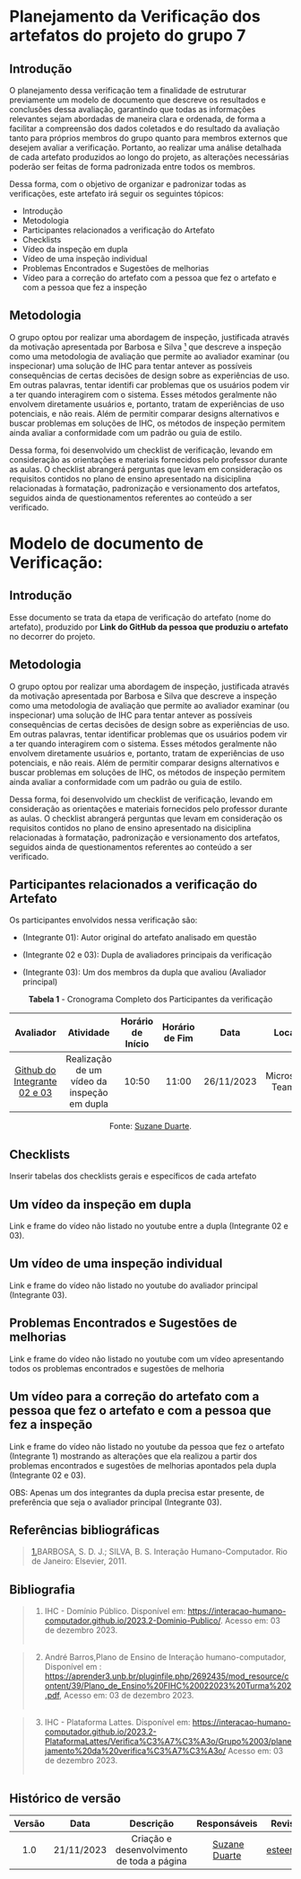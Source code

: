 # Planejamento da Verificação dos artefatos do projeto do grupo 7

## Introdução

O planejamento dessa verificação tem a finalidade de estruturar previamente um modelo de documento que descreve os resultados e conclusões dessa avaliação, garantindo que todas as informações relevantes sejam abordadas de maneira clara e ordenada, de forma a facilitar a compreensão dos dados coletados e do resultado da avaliação tanto para próprios membros do grupo quanto para membros externos que desejem avaliar a verificação. Portanto, ao realizar uma análise detalhada de cada artefato produzidos ao longo do projeto, as alterações necessárias poderão ser feitas de forma padronizada entre todos os membros.

Dessa forma, com o objetivo de organizar e padronizar todas as verificações, este artefato irá seguir os seguintes tópicos:

- Introdução
- Metodologia
- Participantes relacionados a verificação do Artefato
- Checklists
- Vídeo da inspeção em dupla
- Vídeo de uma inspeção individual
- Problemas Encontrados e Sugestões de melhorias
- Vídeo para a correção do artefato com a pessoa que fez o artefato e com a pessoa que fez a inspeção

## Metodologia

O grupo optou por realizar uma abordagem de inspeção, justificada através da motivação apresentada por Barbosa e Silva <a id="anchor_1" href="#REF1">¹</a> que descreve a inspeção como uma metodologia de avaliação que permite ao avaliador examinar (ou inspecionar) uma solução de IHC para tentar antever as possíveis consequências de certas decisões de design sobre as experiências de uso. Em outras palavras, tentar identifi car problemas que os usuários podem vir a ter quando interagirem com o sistema. Esses métodos geralmente não envolvem diretamente usuários e, portanto, tratam de experiências de uso potenciais, e não reais. Além de permitir comparar designs alternativos e buscar problemas em soluções de IHC, os métodos de inspeção permitem ainda avaliar a conformidade com um padrão ou guia de estilo.

Dessa forma, foi desenvolvido um checklist de verificação, levando em consideração as orientações e materiais fornecidos pelo professor durante as aulas. O checklist abrangerá perguntas que levam em consideração os requisitos contidos no plano de ensino apresentado na disiciplina relacionadas à formatação, padronização e versionamento dos artefatos, seguidos ainda de questionamentos referentes ao conteúdo a ser verificado.

# Modelo de documento de Verificação:

## Introdução

Esse documento se trata da etapa de verificação do artefato (nome do artefato), produzido por **Link do GitHub da pessoa que produziu o artefato** no decorrer do projeto.

## Metodologia

O grupo optou por realizar uma abordagem de inspeção, justificada através da motivação apresentada por Barbosa e Silva que descreve a inspeção como uma metodologia de avaliação que permite ao avaliador examinar (ou inspecionar) uma solução de IHC para tentar antever as possíveis consequências de certas decisões de design sobre as experiências de uso. Em outras palavras, tentar identificar problemas que os usuários podem vir a ter quando interagirem com o sistema. Esses métodos geralmente não envolvem diretamente usuários e, portanto, tratam de experiências de uso potenciais, e não reais. Além de permitir comparar designs alternativos e buscar problemas em soluções de IHC, os métodos de inspeção permitem ainda avaliar a conformidade com um padrão ou guia de estilo.

Dessa forma, foi desenvolvido um checklist de verificação, levando em consideração as orientações e materiais fornecidos pelo professor durante as aulas. O checklist abrangerá perguntas que levam em consideração os requisitos contidos no plano de ensino apresentado na disiciplina relacionadas à formatação, padronização e versionamento dos artefatos, seguidos ainda de questionamentos referentes ao conteúdo a ser verificado.

## Participantes relacionados a verificação do Artefato

Os participantes envolvidos nessa verificação são:

- (Integrante 01): Autor original do artefato analisado em questão

- (Integrante 02 e 03): Dupla de avaliadores principais da verificação

- (Integrante 03): Um dos membros da dupla que avaliou (Avaliador principal)

<center>

**Tabela 1** - Cronograma Completo dos Participantes da verificação

|                            Avaliador                            |                  Atividade                  | Horário de Início | Horário de Fim |    Data    |      Local      |
| :-------------------------------------------------------------: | :-----------------------------------------: | :---------------: | :------------: | :--------: | :-------------: |
| [Github do Integrante 02 e 03](https://github.com/suzaneduarte) | Realização de um vídeo da inspeção em dupla |       10:50       |     11:00      | 26/11/2023 | Microsoft Teams |

Fonte: [Suzane Duarte](https://github.com/suzaneduarte).

</center>

## Checklists

Inserir tabelas dos checklists gerais e específicos de cada artefato

## Um vídeo da inspeção em dupla

Link e frame do vídeo não listado no youtube entre a dupla (Integrante 02 e 03).

## Um vídeo de uma inspeção individual

Link e frame do vídeo não listado no youtube do avaliador principal (Integrante 03).

## Problemas Encontrados e Sugestões de melhorias

Link e frame do vídeo não listado no youtube com um vídeo apresentando todos os problemas encontrados e sugestões de melhoria

## Um vídeo para a correção do artefato com a pessoa que fez o artefato e com a pessoa que fez a inspeção

Link e frame do vídeo não listado no youtube da pessoa que fez o artefato (Integrante 1) mostrando as alterações que ela realizou a partir dos problemas encontrados e sugestões de melhorias apontados pela dupla (Integrante 02 e 03).

OBS: Apenas um dos integrantes da dupla precisa estar presente, de preferência que seja o avaliador principal (Integrante 03).

## Referências bibliográficas

> <a id="REF1" href="#anchor_1">1.</a>BARBOSA, S. D. J.; SILVA, B. S. Interação Humano-Computador. Rio de Janeiro: Elsevier, 2011.<br>

## Bibliografia

> 1. IHC - Domínio Público. Disponível em: https://interacao-humano-computador.github.io/2023.2-Dominio-Publico/. Acesso em: 03 de dezembro 2023.<br></br>

> 2. André Barros,Plano de Ensino de Interação humano-computador, Disponível em : https://aprender3.unb.br/pluginfile.php/2692435/mod_resource/content/39/Plano_de_Ensino%20FIHC%20022023%20Turma%202.pdf, Acesso em: 03 de dezembro 2023.<br></br>

> 3. IHC - Plataforma Lattes. Disponível em: https://interacao-humano-computador.github.io/2023.2-PlataformaLattes/Verifica%C3%A7%C3%A3o/Grupo%2003/planejamento%20da%20verifica%C3%A7%C3%A3o/ Acesso em: 03 de dezembro 2023.<br></br>

## Histórico de versão

| Versão |    Data    |                 Descrição                  |                   Responsáveis                    |                   Revisor                   |
| :----: | :--------: | :----------------------------------------: | :-----------------------------------------------: | :-----------------------------------------: |
|  1.0   | 21/11/2023 | Criação e desenvolvimento de toda a página |  [Suzane Duarte](https://github.com/suzaneduarte) | [esteerlino](https://github.com/esteerlino) |

